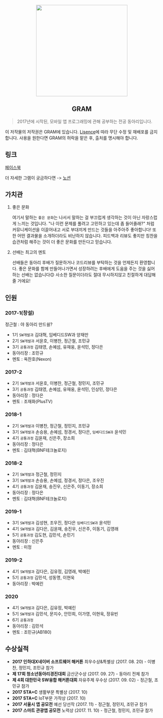 <p align="center"><img src="https://scontent-ssn1-1.xx.fbcdn.net/v/t1.15752-9/s2048x2048/101193553_532031684139901_390800727825448960_n.png?_nc_cat=104&_nc_sid=b96e70&_nc_ohc=NvlITf678qYAX-m1lm6&_nc_ht=scontent-ssn1-1.xx&oh=0e31cbdd9b924e105fbb36ed3bc657e9&oe=5EFAE474" width="300" height="300"></p>

<h2 align="center">GRAM</h2>

> 2017년에 시작된, 모바일 앱 프로그래밍에 관해 공부하는 전공 동아리입니다.

이 저작물의 저작권은 GRAM에 있습니다. [Lisence](https://github.com/GRAM-DSM/GRAM/blob/master/License.md)에 따라 무단 수정 및 재배포를 금지합니다. 사용을 원한다면 GRAM의 허락을 맡은 후, 출처를 명시해야 합니다.

## 링크

[페이스북](https://www.facebook.com/전공동아리-GRAM-100585455006576/)

더 자세한 그램이 궁금하다면 -> [노션](https://www.notion.so/GRAM-9362ca767c23459bab58ec21bb85cefc)

## 가치관

1. 좋은 문화

    여기서 말하는 `좋은 문화`는 나서서 말하는 걸 부끄럽게 생각하는 것이 아닌 자랑스럽게 느끼는 것입니다. "나 이런 문제를 풀려고 고민하고 있는데 좀 들어줄래?" 처럼 커뮤니케이션을 이끌어내고 서로 부대끼게 만드는 것들을 아주아주 좋아합니다! 또한 어떤 결과물을 소개하더라도 비난하지 않습니다. 피드백과 리뷰도 좋지만 칭찬을 습관처럼 해주는 것이 더 좋은 문화를 만든다고 믿습니다.

2. 선배는 최고의 멘토

    선배들은 동아리 후배가 질문하거나 코드리뷰를 부탁하는 것을 언제든지 환영합니다. 좋은 문화를 함께 만들어나가면서 성장하려는 후배에게 도움을 주는 것을 싫어하는 선배는 없습니다😊 사소한 질문이더라도 절대 무시하지않고 친절하게 대답해줄 거에요!


## 인원
### 2017-1(창설)
정근철 : 야 동아리 만드쉴?

- 1기 `SW개발과` 김대혁, 임베디드SW과 양재만
- 2기 `SW개발과` 서윤호, 이병찬, 정근철, 조민규
- 3기 `공통과정` 김태영, 손예섬, 유재웅, 윤석민, 정다은
- 동아리장 : 조민규
- 멘토 : 옥찬호(Nexon)

### 2017-2
- 2기 `SW개발과` 서윤호, 이병찬, 정근철, 정민지, 조민규
- 3기 `공통과정` 김태영, 손예섬, 유재웅, 윤석민, 인상민, 정다은
- 동아리장 : 정다은
- 멘토 : 조재화(PlusTV)

### 2018-1
- 2기 `SW개발과` 이병찬, 정근철, 정민지, 조민규
- 3기 `SW개발과` 손승용, 손예섬, 정경서, 정다은, `임베디드SW과` 윤석민
- 4기 `공통과정` 김윤재, 신은주, 장소희
- 동아리장 : 정다은
- 멘토 : 김대혁(BNF테크놀로지)

### 2018-2
- 2기 `SW개발과` 정근철, 정민지
- 3기 `SW개발과` 손승용, 손예섬, 정경서, 정다은, 조우진
- 4기 `공통과정` 김윤재, 송진우, 신은주, 이동기, 장소희
- 동아리장 : 정다은
- 멘토 : 김대혁(BNF테크놀로지)

### 2019-1
- 3기 `SW개발과` 김성현, 조우진, 정다은 `임베디드SW과` 윤석민
- 4기 `SW개발과` 김다은, 김윤재, 송진우, 신은주, 이동기, 김영래
- 5기 `공통과정` 김도현, 김민석, 손민기
- 동아리장 : 신은주
- 멘토 : 미정     

### 2019-2
- 4기 `SW개발과` 김다은, 김유정, 김영래, 박예린
- 5기 `공통과정` 김민석, 성동명, 이현욱
- 동아리장 : 박예린

### 2020
- 4기 `SW개발과` 김다은, 김유정, 박예린
- 5기 `SW개발과` 김민석, 문지수, 안민희, 이가영, 이현욱, 정유빈
- 6기 `공통과정`
- 동아리장 : 김민석
- 멘토 : 조민규(AB180)

## 수상실적
- **2017 인하대X네이버 소프트웨어 해커톤** 최우수상&특별상 (2017. 08. 20) - 이병찬, 정민지, 조민규 참가
- **제 17회 청소년동아리경진대회** 금산군수상 (2017. 09. 27) - 동아리 전체 참가
- **제 4회 대한민국 SW융합 해커톤대회** 자유주제 우수상 (2017. 09. 02) - 정근철, 조민규 참가
- **2017 STA+C** 생활부문 특별상 (2017. 10)
- **2017 STA+C** IoT부문 가작상 (2017. 10)
- **2017 서울시 앱 공모전** 예선 당선작 (2017. 11) - 정근철, 정민지, 조민규 참가
- **2017 스마트 관광앱 공모전** 노력상 (2017. 11. 10) - 정근철, 정민지, 조민규 참가
